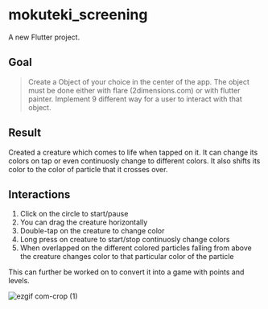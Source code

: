 # mokuteki_screening

A new Flutter project.

## Goal
> Create a Object of your choice in the center of the app. The object must be done either with flare (2dimensions.com) or with flutter painter. Implement 9 different way for a user to interact with that object.

## Result
Created a creature which comes to life when tapped on it. It can change its colors on tap or even continuosly change to different colors. It also shifts its color to the color of particle that it crosses over.

## Interactions
1. Click on the circle to start/pause
2. You can drag the creature horizontally
3. Double-tap on the creature to change color
4. Long press on creature to start/stop continuosly change colors
5. When overlapped on the different colored particles falling from above the creature changes color to that particular color of the particle

This can further be worked on to convert it into a game with points and levels.

![ezgif com-crop (1)](https://user-images.githubusercontent.com/31307345/70620721-fcea0780-1c3d-11ea-8ec4-4d0987ab503d.gif)
